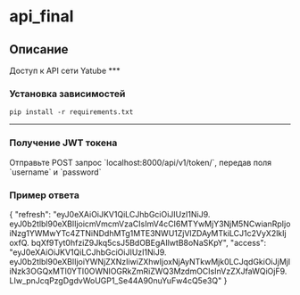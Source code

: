 # api_final 
<h2>Описание</h2>
Доступ к API сети Yatube
***

<h3>Установка зависимостей</h3>

`pip install -r requirements.txt`
***

<h3>Получение JWT токена</h3>
Отправьте POST запрос `localhost:8000/api/v1/token/`, передав  поля `username` и `password`

<h3>Пример ответа</h3>
{
    "refresh":
"eyJ0eXAiOiJKV1QiLCJhbGciOiJIUzI1NiJ9.
eyJ0b2tlbl90eXBlIjoicmVmcmVzaCIsImV4cCI6MTYwMjY3NjM5NCwianRpIjoiNzg1YWMwYTc4ZTNiNDdhMTg1MTE3NWU1ZjVlZDAyMTkiLCJ1c2VyX2lkIjoxfQ.
bqXf9Tyt0hfziZ9Jkq5csJ5BdOBEgAIlwtB8oNaSKpY",
    "access": 
"eyJ0eXAiOiJKV1QiLCJhbGciOiJIUzI1NiJ9.
eyJ0b2tlbl90eXBlIjoiYWNjZXNzIiwiZXhwIjoxNjAyNTkwMjk0LCJqdGkiOiJjMjliNzk3OGQxMTI0YTI0OWNlOGRkZmRiZWQ3MzdmOCIsInVzZXJfaWQiOjF9.
LIw_pnJcqPzgDgdvWoUGP1_Se44A90nuYuFw4cQ5e3Q"
}